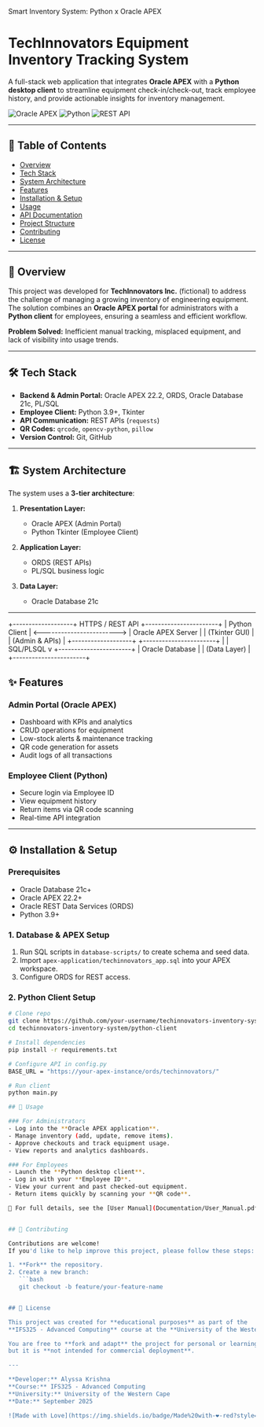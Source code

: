 Smart Inventory System: Python x Oracle APEX

# TechInnovators Equipment Inventory Tracking System

A full-stack web application that integrates **Oracle APEX** with a **Python desktop client** to streamline equipment check-in/check-out, track employee history, and provide actionable insights for inventory management.

![Oracle APEX](https://img.shields.io/badge/Oracle%20APEX-F80000?style=for-the-badge&logo=oracle&logoColor=white)
![Python](https://img.shields.io/badge/Python-3776AB?style=for-the-badge&logo=python&logoColor=white)
![REST API](https://img.shields.io/badge/REST%20API-FF6C37?style=for-the-badge&logo=rest&logoColor=white)

---

## 📖 Table of Contents

- [Overview](#-overview)
- [Tech Stack](#-tech-stack)
- [System Architecture](#-system-architecture)
- [Features](#-features)
- [Installation & Setup](#-installation--setup)
- [Usage](#-usage)
- [API Documentation](#-api-documentation)
- [Project Structure](#-project-structure)
- [Contributing](#-contributing)
- [License](#-license)

---

## 🚀 Overview

This project was developed for **TechInnovators Inc.** (fictional) to address the challenge of managing a growing inventory of engineering equipment.  
The solution combines an **Oracle APEX portal** for administrators with a **Python client** for employees, ensuring a seamless and efficient workflow.

**Problem Solved:** Inefficient manual tracking, misplaced equipment, and lack of visibility into usage trends.

---

## 🛠 Tech Stack

- **Backend & Admin Portal:** Oracle APEX 22.2, ORDS, Oracle Database 21c, PL/SQL  
- **Employee Client:** Python 3.9+, Tkinter  
- **API Communication:** REST APIs (`requests`)  
- **QR Codes:** `qrcode`, `opencv-python`, `pillow`  
- **Version Control:** Git, GitHub  

---

## 🏗 System Architecture

The system uses a **3-tier architecture**:

1. **Presentation Layer:**  
   - Oracle APEX (Admin Portal)  
   - Python Tkinter (Employee Client)  

2. **Application Layer:**  
   - ORDS (REST APIs)  
   - PL/SQL business logic  

3. **Data Layer:**  
   - Oracle Database 21c  


---

+-------------------+ HTTPS / REST API +-----------------------+
| Python Client | <------------------------> | Oracle APEX Server |
| (Tkinter GUI) | | (Admin & APIs) |
+-------------------+ +-----------------------+
|
| SQL/PLSQL
v
+-----------------------+
| Oracle Database |
| (Data Layer) |
+-----------------------+

## ✨ Features

### **Admin Portal (Oracle APEX)**
- Dashboard with KPIs and analytics  
- CRUD operations for equipment  
- Low-stock alerts & maintenance tracking  
- QR code generation for assets  
- Audit logs of all transactions  

### **Employee Client (Python)**
- Secure login via Employee ID  
- View equipment history  
- Return items via QR code scanning  
- Real-time API integration  

---

## ⚙️ Installation & Setup

### Prerequisites
- Oracle Database 21c+  
- Oracle APEX 22.2+  
- Oracle REST Data Services (ORDS)  
- Python 3.9+  

### 1. Database & APEX Setup
1. Run SQL scripts in `database-scripts/` to create schema and seed data.  
2. Import `apex-application/techinnovators_app.sql` into your APEX workspace.  
3. Configure ORDS for REST access.  

### 2. Python Client Setup
```bash
# Clone repo
git clone https://github.com/your-username/techinnovators-inventory-system.git
cd techinnovators-inventory-system/python-client

# Install dependencies
pip install -r requirements.txt

# Configure API in config.py
BASE_URL = "https://your-apex-instance/ords/techinnovators/"

# Run client
python main.py

## 📖 Usage

### For Administrators
- Log into the **Oracle APEX application**.  
- Manage inventory (add, update, remove items).  
- Approve checkouts and track equipment usage.  
- View reports and analytics dashboards.  

### For Employees
- Launch the **Python desktop client**.  
- Log in with your **Employee ID**.  
- View your current and past checked-out equipment.  
- Return items quickly by scanning your **QR code**.  

📘 For full details, see the [User Manual](Documentation/User_Manual.pdf).


## 🤝 Contributing

Contributions are welcome!  
If you'd like to help improve this project, please follow these steps:

1. **Fork** the repository.  
2. Create a new branch:  
   ```bash
   git checkout -b feature/your-feature-name


## 📜 License

This project was created for **educational purposes** as part of the  
**IFS325 - Advanced Computing** course at the **University of the Western Cape**.  

You are free to **fork and adapt** the project for personal or learning use,  
but it is **not intended for commercial deployment**.  

---

**Developer:** Alyssa Krishna  
**Course:** IFS325 - Advanced Computing  
**University:** University of the Western Cape  
**Date:** September 2025  

![Made with Love](https://img.shields.io/badge/Made%20with-❤️-red?style=for-the-badge)


